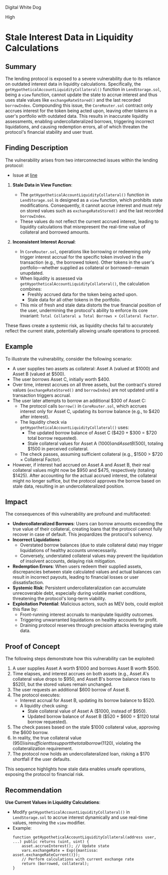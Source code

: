 Digital White Dog

High

# Stale Interest Data in Liquidity Calculations

## Summary
The lending protocol is exposed to a severe vulnerability due to its reliance on outdated interest data in liquidity calculations. Specifically, the `getHypotheticalAccountLiquidityCollateral()` function in `LendStorage.sol`, being a `view` function, cannot update the state to accrue interest and thus uses stale values like `exchangeRateStored()` and the last recorded `borrowIndex`. Compounding this issue, the `CoreRouter.sol` contract only accrues interest for the token being acted upon, leaving other tokens in a user's portfolio with outdated data. This results in inaccurate liquidity assessments, enabling undercollateralized borrows, triggering incorrect liquidations, and causing redemption errors, all of which threaten the protocol's financial stability and user trust.

## Finding Description
The vulnerability arises from two interconnected issues within the lending protocol:
- Issue at [line](https://github.com/sherlock-audit/2025-05-lend-audit-contest/blob/main/Lend-V2/src/LayerZero/CoreRouter.sol#L152)

1. **Stale Data in View Function**:
   - The `getHypotheticalAccountLiquidityCollateral()` function in `LendStorage.sol` is designed as a `view` function, which prohibits state modifications. Consequently, it cannot accrue interest and must rely on stored values such as `exchangeRateStored()` and the last recorded `borrowIndex`.
   - These values do not reflect the current accrued interest, leading to liquidity calculations that misrepresent the real-time value of collateral and borrowed amounts.

2. **Inconsistent Interest Accrual**:
   - In `CoreRouter.sol`, operations like borrowing or redeeming only trigger interest accrual for the specific token involved in the transaction (e.g., the borrowed token). Other tokens in the user's portfolio—whether supplied as collateral or borrowed—remain unupdated.
   - When liquidity is assessed via `getHypotheticalAccountLiquidityCollateral()`, the calculation combines:
     - Freshly accrued data for the token being acted upon.
     - Stale data for all other tokens in the portfolio.
   - This mix of fresh and stale data distorts the true financial position of the user, undermining the protocol's ability to enforce its core invariant: `Total Collateral ≥ Total Borrows × Collateral Factor`.

These flaws create a systemic risk, as liquidity checks fail to accurately reflect the current state, potentially allowing unsafe operations to proceed.

## Example
To illustrate the vulnerability, consider the following scenario:

- A user supplies two assets as collateral: Asset A (valued at $1000) and Asset B (valued at $500).
- The user borrows Asset C, initially worth $400.
- Over time, interest accrues on all three assets, but the contract's stored values (`exchangeRateStored()` and `borrowIndex`) are not updated until a transaction triggers accrual.
- The user later attempts to borrow an additional $300 of Asset C:
  - The protocol calls `borrow()` in `CoreRouter.sol`, which accrues interest only for Asset C, updating its borrow balance (e.g., to $420 after interest).
  - The liquidity check via `getHypotheticalAccountLiquidityCollateral()` uses:
    - The updated borrow balance of Asset C ($420 + $300 = $720 total borrow requested).
    - Stale collateral values for Asset A ($1000) and Asset B ($500), totaling $1500 in perceived collateral.
  - The check passes, assuming sufficient collateral (e.g., $1500 > $720 × Collateral Factor).
- However, if interest had accrued on Asset A and Asset B, their real collateral values might now be $950 and $475, respectively (totaling $1425). After accounting for the actual accrued interest, the collateral might no longer suffice, but the protocol approves the borrow based on stale data, resulting in an undercollateralized position.

## Impact
The consequences of this vulnerability are profound and multifaceted:

- **Undercollateralized Borrows**: Users can borrow amounts exceeding the true value of their collateral, creating loans that the protocol cannot fully recover in case of default. This jeopardizes the protocol's solvency.
- **Incorrect Liquidations**:
  - Overstated borrow balances (due to stale collateral data) may trigger liquidations of healthy accounts unnecessarily.
  - Conversely, understated collateral values may prevent the liquidation of insolvent accounts, delaying risk mitigation.
- **Redemption Errors**: When users redeem their supplied assets, discrepancies between stale calculated values and actual balances can result in incorrect payouts, leading to financial losses or user dissatisfaction.
- **Systemic Risk**: Persistent undercollateralization can accumulate unrecoverable debt, especially during volatile market conditions, threatening the protocol's long-term viability.
- **Exploitation Potential**: Malicious actors, such as MEV bots, could exploit this flaw by:
  - Front-running interest accruals to manipulate liquidity outcomes.
  - Triggering unwarranted liquidations on healthy accounts for profit.
  - Draining protocol reserves through precision attacks leveraging stale data.

## Proof of Concept
The following steps demonstrate how this vulnerability can be exploited:

1. A user supplies Asset A worth $1000 and borrows Asset B worth $500.
2. Time elapses, and interest accrues on both assets (e.g., Asset A's collateral value drops to $950, and Asset B's borrow balance rises to $520), but the stored values remain unchanged.
3. The user requests an additional $600 borrow of Asset B.
4. The protocol executes:
   - Interest accrual for Asset B, updating its borrow balance to $520.
   - A liquidity check using:
     - Stale collateral value of Asset A ($1000, instead of $950).
     - Updated borrow balance of Asset B ($520 + $600 = $1120 total borrow requested).
5. The check passes based on the stale $1000 collateral value, approving the $600 borrow.
6. In reality, the true collateral value ($950) is insufficient to support the total borrow ($1120), violating the collateralization requirement.
7. The protocol now holds an undercollateralized loan, risking a $170 shortfall if the user defaults.

This sequence highlights how stale data enables unsafe operations, exposing the protocol to financial risk.

## Recommendation

**Use Current Values in Liquidity Calculations**:
   - Modify `getHypotheticalAccountLiquidityCollateral()` in `LendStorage.sol` to accrue interest dynamically and use real-time values, removing the `view` modifier.
   - Example:
     ```solidity
     function getHypotheticalAccountLiquidityCollateral(address user, ...) public returns (uint, uint) {
         asset.accrueInterest(); // Update state
         vars.exchangeRate = Exp({mantissa: asset.exchangeRateCurrent()});
         // Perform calculations with current exchange rate
         return (borrowed, collateral);
     }
     ```
